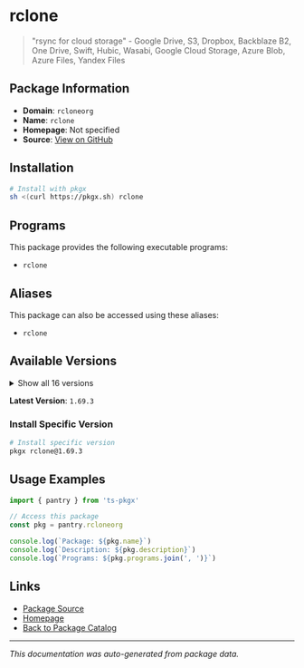 # rclone

> "rsync for cloud storage" - Google Drive, S3, Dropbox, Backblaze B2, One Drive, Swift, Hubic, Wasabi, Google Cloud Storage, Azure Blob, Azure Files, Yandex Files

## Package Information

- **Domain**: `rcloneorg`
- **Name**: `rclone`
- **Homepage**: Not specified
- **Source**: [View on GitHub](https://github.com/pkgxdev/pantry/tree/main/projects/rclone.org/package.yml)

## Installation

```bash
# Install with pkgx
sh <(curl https://pkgx.sh) rclone
```

## Programs

This package provides the following executable programs:

- `rclone`

## Aliases

This package can also be accessed using these aliases:

- `rclone`

## Available Versions

<details>
<summary>Show all 16 versions</summary>

- `1.69.3`, `1.69.2`, `1.69.1`, `1.69.0`, `1.68.2`
- `1.68.1`, `1.68.0`, `1.67.0`, `1.66.0`, `1.65.2`
- `1.65.1`, `1.65.0`, `1.64.2`, `1.64.1`, `1.64.0`
- `1.63.1`

</details>

**Latest Version**: `1.69.3`

### Install Specific Version

```bash
# Install specific version
pkgx rclone@1.69.3
```

## Usage Examples

```typescript
import { pantry } from 'ts-pkgx'

// Access this package
const pkg = pantry.rcloneorg

console.log(`Package: ${pkg.name}`)
console.log(`Description: ${pkg.description}`)
console.log(`Programs: ${pkg.programs.join(', ')}`)
```

## Links

- [Package Source](https://github.com/pkgxdev/pantry/tree/main/projects/rclone.org/package.yml)
- [Homepage](#)
- [Back to Package Catalog](../package-catalog.md)

---

*This documentation was auto-generated from package data.*
